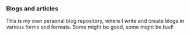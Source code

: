 ### Blogs and articles
This is my own personal blog repository, where I write and create blogs in various forms and formats. Some might be good, some might be bad! 